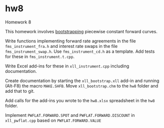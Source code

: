 # hw8

Homework 8

This homework involves [bootstrapping](https://github.com/keithalewis/papers/blob/master/bootstrap.pdf) 
piecewise constant forward curves.

Write functions implementing forward rate agreements in the file `fms_instrument_fra.h`
and interest rate swaps in the file `fms_instrument_swap.h`. Use `fms_instrument_cd.h` as a template.
Add tests for these in `fms_instrument.t.cpp`.

Write Excel add-ins for these in `xll_instrument.cpp` including documentation.

Create documentation by starting the `xll_bootstrap.xll` add-in and running (Alt-F8) the macro `MAKE.SHFB`.
Move `xll_bootstrap.chm` to the `hw8` folder and add that to git.

Add calls for the add-ins you wrote to the `hw8.xlsx` spreadsheet in the `hw8` folder.

Implement `PWFLAT.FORWARD.SPOT` and `PWFLAT.FORWARD.DISCOUNT` in `xll_pwflat.cpp` based on `PWFLAT.FORWARD.VALUE`
